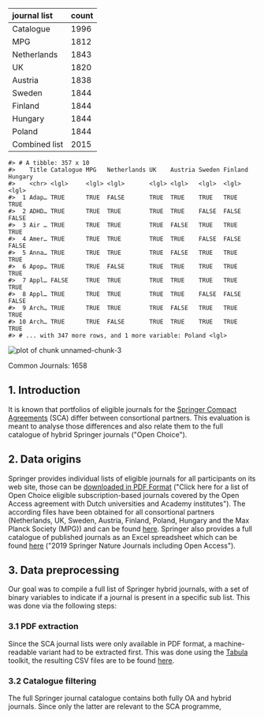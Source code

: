 




|journal list  |count |
|:-------------|:-----|
|Catalogue     |1996  |
|MPG           |1812  |
|Netherlands   |1843  |
|UK            |1820  |
|Austria       |1838  |
|Sweden        |1844  |
|Finland       |1844  |
|Hungary       |1844  |
|Poland        |1844  |
|Combined list |2015  |

```
#> # A tibble: 357 x 10
#>    Title Catalogue MPG   Netherlands UK    Austria Sweden Finland Hungary
#>    <chr> <lgl>     <lgl> <lgl>       <lgl> <lgl>   <lgl>  <lgl>   <lgl>  
#>  1 Adap… TRUE      TRUE  FALSE       TRUE  TRUE    TRUE   TRUE    TRUE   
#>  2 ADHD… TRUE      TRUE  TRUE        TRUE  TRUE    FALSE  FALSE   FALSE  
#>  3 Air … TRUE      TRUE  TRUE        TRUE  FALSE   TRUE   TRUE    TRUE   
#>  4 Amer… TRUE      TRUE  TRUE        TRUE  TRUE    FALSE  FALSE   FALSE  
#>  5 Anna… TRUE      TRUE  TRUE        TRUE  FALSE   TRUE   TRUE    TRUE   
#>  6 Apop… TRUE      TRUE  FALSE       TRUE  TRUE    TRUE   TRUE    TRUE   
#>  7 Appl… FALSE     TRUE  TRUE        TRUE  TRUE    TRUE   TRUE    TRUE   
#>  8 Appl… TRUE      TRUE  TRUE        TRUE  TRUE    FALSE  FALSE   FALSE  
#>  9 Arch… TRUE      TRUE  TRUE        TRUE  FALSE   TRUE   TRUE    TRUE   
#> 10 Arch… TRUE      TRUE  FALSE       TRUE  TRUE    TRUE   TRUE    TRUE   
#> # ... with 347 more rows, and 1 more variable: Poland <lgl>
```

![plot of chunk unnamed-chunk-3](/figure/unnamed-chunk-3-1.png)

Common Journals: 1658

## 1. Introduction

It is known that portfolios of eligible journals for the [Springer Compact Agreements](https://www.springer.com/de/open-access/springer-open-choice/springer-compact) (SCA) differ between consortional partners. This evaluation is meant to analyse those differences and also relate them to the full catalogue of hybrid Springer journals ("Open Choice").

## 2. Data origins

Springer provides individual lists of eligible journals for all participants on its web site, those can be [downloaded in PDF Format](https://www.springer.com/de/open-access/springer-open-choice/springer-compact/agreements-dutch-authors) ("Click here for a list of Open Choice eligible subscription-based journals covered by the Open Access agreement with Dutch universities and Academy institutes"). 
The according files have been obtained for all consortional partners (Netherlands, UK, Sweden, Austria, Finland, Poland, Hungary and the Max Planck Society (MPG)) and can be found [here](raw_pdf_lists).
Springer also provides a full catalogue of published journals as an Excel spreadsheet which can be found [here](https://www.springernature.com/de/librarians/licensing/journals-price-list) ("2019 Springer Nature Journals including Open Access").

## 3. Data preprocessing

Our goal was to compile a full list of Springer hybrid journals, with a set of binary variables to indicate if a journal is present in a specific sub list. This was done via the following steps:

### 3.1 PDF extraction

Since the SCA journal lists were only available in PDF format, a machine-readable variant had to be extracted first. This was done using the [Tabula](https://tabula.technology/) toolkit, the resulting CSV files are to be found [here](extracted_csvs).

### 3.2 Catalogue filtering

The full Springer journal catalogue contains both fully OA and hybrid journals. Since only the latter are relevant to the SCA programme, 

